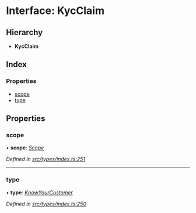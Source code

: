 # Interface: KycClaim

## Hierarchy

* **KycClaim**

## Index

### Properties

* [scope](kycclaim.md#scope)
* [type](kycclaim.md#type)

## Properties

###  scope

• **scope**: *[Scope](scope.md)*

*Defined in [src/types/index.ts:251](https://github.com/PolymathNetwork/polymesh-sdk/blob/38ee8078/src/types/index.ts#L251)*

___

###  type

• **type**: *[KnowYourCustomer](../enums/claimtype.md#knowyourcustomer)*

*Defined in [src/types/index.ts:250](https://github.com/PolymathNetwork/polymesh-sdk/blob/38ee8078/src/types/index.ts#L250)*
